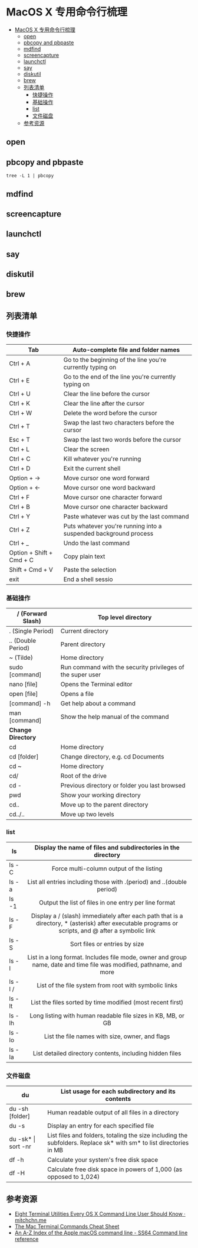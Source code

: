 # MacOS X 专用命令行梳理

<!--ts-->
* [MacOS X 专用命令行梳理](#macos-x-专用命令行梳理)
   * [open](#open)
   * [pbcopy and pbpaste](#pbcopy-and-pbpaste)
   * [mdfind](#mdfind)
   * [screencapture](#screencapture)
   * [launchctl](#launchctl)
   * [say](#say)
   * [diskutil](#diskutil)
   * [brew](#brew)
   * [列表清单](#列表清单)
      * [快捷操作](#快捷操作)
      * [基础操作](#基础操作)
      * [list](#list)
      * [文件磁盘](#文件磁盘)
   * [参考资源](#参考资源)

<!-- Created by https://github.com/ekalinin/github-markdown-toc -->
<!-- Added by: runner, at: Wed Jul 20 04:52:42 UTC 2022 -->

<!--te-->

## open

## pbcopy and pbpaste

```shell
tree -L 1 | pbcopy
```

## mdfind

## screencapture

## launchctl

## say

## diskutil

## brew

## 列表清单

### 快捷操作

| Tab                      | Auto-complete file and folder names                          |
| ------------------------ | ------------------------------------------------------------ |
| Ctrl + A                 | Go to the beginning of the line you're currently typing on   |
| Ctrl + E                 | Go to the end of the line you're currently typing on         |
| Ctrl + U                 | Clear the line before the cursor                             |
| Ctrl + K                 | Clear the line after the cursor                              |
| Ctrl + W                 | Delete the word before the cursor                            |
| Ctrl + T                 | Swap the last two characters before the cursor               |
| Esc + T                  | Swap the last two words before the cursor                    |
| Ctrl + L                 | Clear the screen                                             |
| Ctrl + C                 | Kill whatever you're running                                 |
| Ctrl + D                 | Exit the current shell                                       |
| Option + →               | Move cursor one word forward                                 |
| Option + ←               | Move cursor one word backward                                |
| Ctrl + F                 | Move cursor one character forward                            |
| Ctrl + B                 | Move cursor one character backward                           |
| Ctrl + Y                 | Paste whatever was cut by the last command                   |
| Ctrl + Z                 | Puts whatever you're running into a suspended background process |
| Ctrl + _                 | Undo the last command                                        |
| Option + Shift + Cmd + C | Copy plain text                                              |
| Shift + Cmd + V          | Paste the selection                                          |
| exit                     | End a shell sessio                                           |

### 基础操作

| / (Forward Slash)    | Top level directory                                        |
| -------------------- | ---------------------------------------------------------- |
| . (Single Period)    | Current directory                                          |
| .. (Double Period)   | Parent directory                                           |
| ~ (Tilde)            | Home directory                                             |
| sudo [command]       | Run command with the security privileges of the super user |
| nano [file]          | Opens the Terminal editor                                  |
| open [file]          | Opens a file                                               |
| [command] -h         | Get help about a command                                   |
| man [command]        | Show the help manual of the command                        |
| **Change Directory** |                                                            |
| cd                   | Home directory                                             |
| cd [folder]          | Change directory, e.g. cd Documents                        |
| cd ~                 | Home directory                                             |
| cd/                  | Root of the drive                                          |
| cd -                 | Previous directory or folder you last browsed              |
| pwd                  | Show your working directory                                |
| cd..                 | Move up to the parent directory                            |
| cd../..              | Move up two levels                                         |

### list

| ls      | Display the name of files and subdirectories in the directory |
| ------- | :----------------------------------------------------------: |
| ls -C   |           Force multi-column output of the listing           |
| ls -a   | List all entries including those with .(period) and ..(double period) |
| ls -1   |    Output the list of files in one entry per line format     |
| ls -F   | Display a / (slash) immediately after each path that is a directory, * (asterisk) after executable programs or scripts, and @ after a symbolic link |
| ls -S   |                Sort files or entries by size                 |
| ls -l   | List in a long format. Includes file mode, owner and group name, date and time file was modified, pathname, and more |
| ls -l / |    List of the file system from root with symbolic links     |
| ls -lt  |  List the files sorted by time modified (most recent first)  |
| ls -lh  | Long listing with human readable file sizes in KB, MB, or GB |
| ls -lo  |       List the file names with size, owner, and flags        |
| ls -la  |   List detailed directory contents, including hidden files   |

### 文件磁盘

| du                  | List usage for each subdirectory and its contents            |
| ------------------- | ------------------------------------------------------------ |
| du -sh [folder]     | Human readable output of all files in a directory            |
| du -s               | Display an entry for each specified file                     |
| du -sk* \| sort -nr | List files and folders, totaling the size including the subfolders. Replace sk* with sm* to list directories in MB |
| df -h               | Calculate your system's free disk space                      |
| df -H               | Calculate free disk space in powers of 1,000 (as opposed to 1,024) |

## 参考资源

- [Eight Terminal Utilities Every OS X Command Line User Should Know · mitchchn.me](http://www.mitchchn.me/2014/os-x-terminal/)
- [The Mac Terminal Commands Cheat Sheet](https://www.makeuseof.com/tag/mac-terminal-commands-cheat-sheet/)
- [An A-Z Index of the Apple macOS command line - SS64 Command line reference](https://web.archive.org/web/20220620084651/https://ss64.com/osx/)